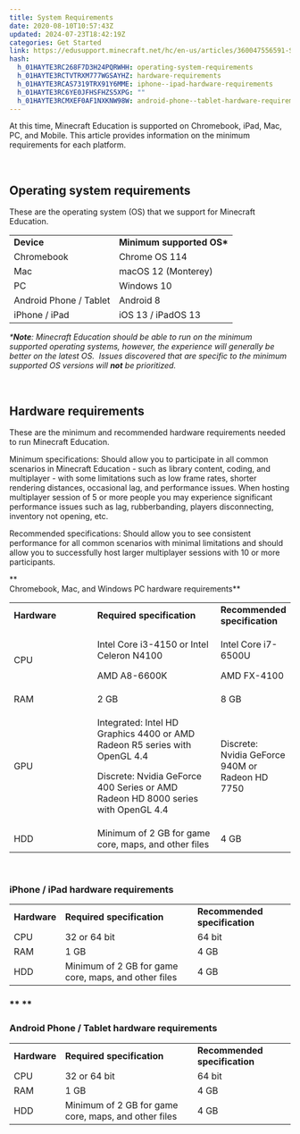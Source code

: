 ```yaml
---
title: System Requirements
date: 2020-08-10T10:57:43Z
updated: 2024-07-23T18:42:19Z
categories: Get Started
link: https://edusupport.minecraft.net/hc/en-us/articles/360047556591-System-Requirements
hash:
  h_01HAYTE3RC268F7D3H24PQRWHH: operating-system-requirements
  h_01HAYTE3RCTVTRXM777WGSAYHZ: hardware-requirements
  h_01HAYTE3RCAS7319TRX91Y6MME: iphone--ipad-hardware-requirements
  h_01HAYTE3RC6YE0JFHSFHZS5XPG: ""
  h_01HAYTE3RCMXEF0AF1NXKNW98W: android-phone--tablet-hardware-requirements
---
```


At this time, Minecraft Education is supported on Chromebook, iPad, Mac, PC, and Mobile. This article provides information on the minimum requirements for each platform.

 

## **Operating system requirements**

These are the operating system (OS) that we support for Minecraft Education.

|                        |                            |
|------------------------|----------------------------|
| **Device**             | **Minimum supported OS\*** |
| Chromebook             | Chrome OS 114              |
| Mac                    | macOS 12 (Monterey)        |
| PC                     | Windows 10                 |
| Android Phone / Tablet | Android 8                  |
| iPhone / iPad          | iOS 13 / iPadOS 13         |

*\***Note**: Minecraft Education should be able to run on the minimum supported operating systems, however, the experience will generally be better on the latest OS.  Issues discovered that are specific to the minimum supported OS versions will **not** be prioritized.*

 

## **Hardware requirements**

These are the minimum and recommended hardware requirements needed to run Minecraft Education.

Minimum specifications: Should allow you to participate in all common scenarios in Minecraft Education - such as library content, coding, and multiplayer - with some limitations such as low frame rates, shorter rendering distances, occasional lag, and performance issues. When hosting multiplayer session of 5 or more people you may experience significant performance issues such as lag, rubberbanding, players disconnecting, inventory not opening, etc.

Recommended specifications: Should allow you to see consistent performance for all common scenarios with minimal limitations and should allow you to successfully host larger multiplayer sessions with 10 or more participants.

**  
Chromebook, Mac, and Windows PC hardware requirements**

<table style="width: 100%;" data-border="1">
<colgroup>
<col style="width: 33%" />
<col style="width: 33%" />
<col style="width: 33%" />
</colgroup>
<tbody>
<tr>
<td style="width: 14.4285%"><strong>Hardware</strong></td>
<td style="width: 49.8572%"><strong>Required specification</strong></td>
<td style="width: 35.5714%"><strong>Recommended specification</strong></td>
</tr>
<tr>
<td style="width: 14.4285%">CPU</td>
<td style="width: 49.8572%"><p>Intel Core i3-4150 or Intel Celeron N4100</p>
<p>AMD A8-6600K</p></td>
<td style="width: 35.5714%"><p>Intel Core i7-6500U</p>
<p>AMD FX-4100</p></td>
</tr>
<tr>
<td style="width: 14.4285%">RAM</td>
<td style="width: 49.8572%">2 GB</td>
<td style="width: 35.5714%">8 GB</td>
</tr>
<tr>
<td style="width: 14.4285%">GPU</td>
<td style="width: 49.8572%"><p>Integrated: Intel HD Graphics 4400 or AMD Radeon R5 series with OpenGL 4.4</p>
<p>Discrete: Nvidia GeForce 400 Series or AMD Radeon HD 8000 series with OpenGL 4.4</p></td>
<td style="width: 35.5714%">Discrete: Nvidia GeForce 940M or Radeon HD 7750</td>
</tr>
<tr>
<td style="width: 14.4285%">HDD</td>
<td style="width: 49.8572%">Minimum of 2 GB for game core, maps, and other files</td>
<td style="width: 35.5714%">4 GB</td>
</tr>
</tbody>
</table>

 

### **iPhone / iPad hardware requirements**

|  |  |  |
|----|----|----|
| **Hardware** | **Required specification** | **Recommended specification** |
| CPU | 32 or 64 bit | 64 bit |
| RAM | 1 GB | 4 GB |
| HDD | Minimum of 2 GB for game core, maps, and other files | 4 GB |

### ** **

### **Android Phone / Tablet hardware requirements**

|  |  |  |
|----|----|----|
| **Hardware** | **Required specification** | **Recommended specification** |
| CPU | 32 or 64 bit | 64 bit |
| RAM | 1 GB | 4 GB |
| HDD | Minimum of 2 GB for game core, maps, and other files | 4 GB |

